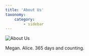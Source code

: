 ```yaml
---
title: 'About Us'
taxonomy:
    category:
        - sidebar
---
```



![About Us](IMG_0281.JPG)

Megan. Alice. 365 days and counting.